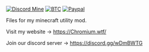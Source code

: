 <a href="https://discord.gg/wDmBWTG" rel="nofollow"><img src="https://camo.githubusercontent.com/b6e89069b526a93bdb1a423ba4b67213e89277a9/68747470733a2f2f696d672e736869656c64732e696f2f646973636f72642f3537333935343131303435343336363231343f6c6162656c3d63686174266c6f676f3d646973636f7264266c6f676f436f6c6f723d7768697465267374796c653d666c61742d737175617265" alt="Discord Mine" data-canonical-src="https://img.shields.io/discord/573954110454366214?label=chat&amp;logo=discord&amp;logoColor=white&amp;style=flat-square" style="max-width:100%;"></a>
<a href="https://www.blockchain.com/btc/address/bc1qydz4rlm9sgdg6hyt8a704ugvj8uczmkh3dpzc9" rel="nofollow"><img src="https://camo.githubusercontent.com/93968fe43fa7c15f048faa486ca02e12dd6b6120/68747470733a2f2f696d672e736869656c64732e696f2f62616467652f6274632d636c69636b6d652d7265643f636f6c6f723d663038623136266c6f676f3d626974636f696e267374796c653d666c61742d737175617265" alt="BTC" data-canonical-src="https://img.shields.io/badge/btc-clickme-red?color=f08b16&amp;logo=bitcoin&amp;style=flat-square" style="max-width:100%;"></a>
<a href="https://paypal.me/bellawhotwo" rel="nofollow"><img src="https://camo.githubusercontent.com/68fcfedef1fd6de1de5bf99d4f823eed6c932c3c/68747470733a2f2f696d672e736869656c64732e696f2f62616467652f70617970616c2d646f6e6174652d7265643f636f6c6f723d313639626437266c6f676f3d70617970616c267374796c653d666c61742d737175617265" alt="Paypal" data-canonical-src="https://img.shields.io/badge/paypal-donate-red?color=169bd7&amp;logo=paypal&amp;style=flat-square" style="max-width:100%;"></a>

Files for my minecraft utility mod.

Visit my website -> https://Chromium.wtf/

Join our discord server -> https://discord.gg/wDmBWTG
